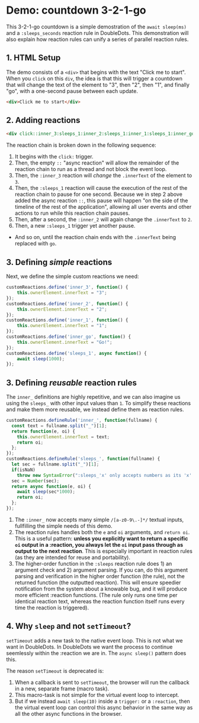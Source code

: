 # Demo: countdown 3-2-1-go 

This 3-2-1-go countdown is a simple demostration of the `await sleep(ms)` and a `:sleeps_seconds` reaction rule in DoubleDots. This demonstration will also explain how reaction rules can unify a series of parallel reaction rules.

## 1. HTML Setup

The demo consists of a `<div>` that begins with the text "Click me to start". When you `click` on this `div`, the idea is that this will trigger a countdown that will change the text of the element to "3", then "2", then "1", and finally "go", with a one-second pause between each update.

```html
<div>Click me to start</div>
```

## 2. Adding reactions

```html
<div click::inner_3:sleeps_1:inner_2:sleeps_1:inner_1:sleeps_1:inner_go>Click me to start</div>
```

The reaction chain is broken down in the following sequence:
1. It begins with the `click:` trigger.
2. Then, the empty `::` "async reaction" will allow the remainder of the reaction chain to run as a thread and not block the event loop.
2. Then, the `:inner_3` reaction will *change* the `.innerText` of the element to `3`.
3. Then, the `:sleeps_1` reaction will cause the execution of the rest of the reaction chain to pause for one second. Because we in step 2 above added the async reaction `::`, this pause will happen "on the side of the timeline of the rest of the application", allowing all user events and other actions to run while this reaction chain pauses.
4. Then, after a second, the `:inner_2` will again change the `.innerText` to `2`.
5. Then, a new `:sleeps_1` trigger yet another pause.

* And so on, until the reaction chain ends with the `.innerText` being replaced with `go`.

## 3. Defining *simple* reactions

Next, we define the simple custom reactions we need:

```js
customReactions.define('inner_3', function() {
    this.ownerElement.innerText = "3";
});
customReactions.define('inner_2', function() {
    this.ownerElement.innerText = "2";
});
customReactions.define('inner_1', function() {
    this.ownerElement.innerText = "1";
});
customReactions.define('inner_go', function() {
    this.ownerElement.innerText = "Go!";
});
customReactions.define('sleeps_1', async function() {
    await sleep(1000);
});
```

## 3. Defining *reusable* reaction rules

The `inner_` definitions are highly repetitive, and we can also imagine us using the `sleeps_` with other input values than `1`. To simplify these reactions and make them more reusable, we instead define them as reaction rules.
```js
customReactions.defineRule('inner_', function(fullname) {
  const text = fullname.split("_")[1];
  return function(e, oi) {
    this.ownerElement.innerText = text;
    return oi;
  };
});
customReactions.defineRule('sleeps_', function(fullname) {
  let sec = fullname.split("_")[1];
  if(isNaN)
    throw new SyntaxError(":sleeps_'x' only accepts numbers as its 'x' argument.");
  sec = Number(sec);
  return async function(e, oi) {
    await sleep(sec*1000);
    return oi;
  };
});
```

1. The `:inner_` now accepts many simple `/[a-z0-9\.-]*/` textual inputs, fullfilling the simple needs of this demo. 
2. The reaction rules handles both the `e` and `oi` arguments, and `return oi`. This is a useful pattern: **unless you explicitly want to return a specific `oi` output in a :reaction, you always let the `oi` input pass through as output to the next reaction**. This is especially important in reaction rules (as they are intended for reuse and portability).
3. The higher-order function in the `:sleeps` reaction rule does 1) an argument check and 2) argument parsing. If you can, do this argument parsing and verification in the higher order function (the rule), not the returned function (the outputted reaction). This will ensure speedier notification from the system about a knowable bug, and it will produce more efficient :reaction functions. (The rule only runs one time per identical reaction text, whereas the reaction function itself runs every time the reaction is triggered). 

## 4. Why `sleep` and not `setTimeout`?

`setTimeout` adds a new task to the native event loop. This is not what we want in DoubleDots. In DoubleDots we want the process to continue seemlessly within the :reaction we are in. The `async sleep()` pattern does this.

The reason `setTimeout` is deprecated is: 
1. When a callback is sent to `setTimeout`, the browser will run the callback in a new, separate frame (macro task).
2. This macro-task is not simple for the virtual event loop to intercept.
3. But if we instead `await sleep(10)` inside a `trigger:` or a `:reaction`, then the virtual event loop can control this async behavior in the same way as all the other async functions in the browser.